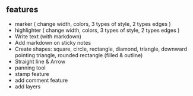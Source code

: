 ## features

- marker ( change width, colors, 3 types of style, 2 types edges )
- highlighter ( change width, colors, 3 types of style, 2 types edges )
- Write text (with markdown)
- Add markdown on sticky notes
- Create shapes: square, circle, rectangle, diamond, triangle, downward pointing triangle, rounded rectangle (filled & outline)
- Straight line & Arrow
- panning tool
- stamp feature
- add comment feature
- add layers
